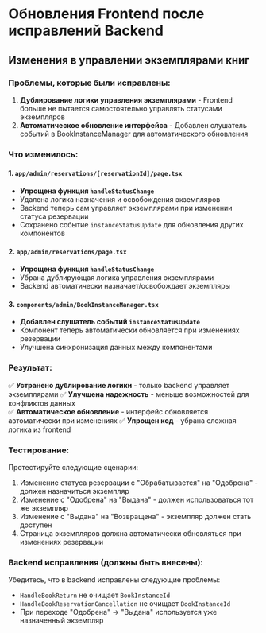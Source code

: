 # Обновления Frontend после исправлений Backend

## Изменения в управлении экземплярами книг

### Проблемы, которые были исправлены:

1. **Дублирование логики управления экземплярами** - Frontend больше не пытается самостоятельно управлять статусами экземпляров
2. **Автоматическое обновление интерфейса** - Добавлен слушатель событий в BookInstanceManager для автоматического обновления

### Что изменилось:

#### 1. `app/admin/reservations/[reservationId]/page.tsx`
- **Упрощена функция `handleStatusChange`**
- Удалена логика назначения и освобождения экземпляров
- Backend теперь сам управляет экземплярами при изменении статуса резервации
- Сохранено событие `instanceStatusUpdate` для обновления других компонентов

#### 2. `app/admin/reservations/page.tsx`
- **Упрощена функция `handleStatusChange`**
- Убрана дублирующая логика управления экземплярами
- Backend автоматически назначает/освобождает экземпляры

#### 3. `components/admin/BookInstanceManager.tsx`
- **Добавлен слушатель событий `instanceStatusUpdate`**
- Компонент теперь автоматически обновляется при изменениях резервации
- Улучшена синхронизация данных между компонентами

### Результат:

✅ **Устранено дублирование логики** - только backend управляет экземплярами
✅ **Улучшена надежность** - меньше возможностей для конфликтов данных  
✅ **Автоматическое обновление** - интерфейс обновляется автоматически при изменениях
✅ **Упрощен код** - убрана сложная логика из frontend

### Тестирование:

Протестируйте следующие сценарии:
1. Изменение статуса резервации с "Обрабатывается" на "Одобрена" - должен назначиться экземпляр
2. Изменение с "Одобрена" на "Выдана" - должен использоваться тот же экземпляр  
3. Изменение с "Выдана" на "Возвращена" - экземпляр должен стать доступен
4. Страница экземпляров должна автоматически обновляться при изменениях резервации

### Backend исправления (должны быть внесены):

Убедитесь, что в backend исправлены следующие проблемы:
- `HandleBookReturn` не очищает `BookInstanceId` 
- `HandleBookReservationCancellation` не очищает `BookInstanceId`
- При переходе "Одобрена" → "Выдана" используется уже назначенный экземпляр 